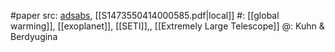 #paper 
src: [adsabs](https://ui.adsabs.harvard.edu/abs/2015IJAsB..14..401K/abstract), [[S1473550414000585.pdf|local]] 
#: [[global warming]], [[exoplanet]], [[SETI]],, [[Extremely Large Telescope]] 
@: Kuhn & Berdyugina

